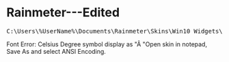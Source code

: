# Rainmeter---Edited

<pre>
C:\Users\%UserName%\Documents\Rainmeter\Skins\Win10 Widgets\@Resources\Performance Templates
</pre>

Font Error: Celsius Degree symbol display as "Â
"Open skin in notepad, Save As and select ANSI Encoding.
